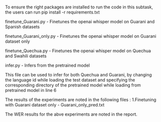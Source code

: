 To ensure the right packages are installed to run the code in this subtask, the users can run pip install -r requirements.txt


finetune_Guarani.py - Finetunes the openai whisper model on Guarani and Spanish datasets

finetune_Guarani_only.py - Finetunes the openai whisper model on Guarani dataset only

finetune_Quechua.py - Finetunes the openai whisper model on Quechua and Swahili datasets

infer.py - Infers from the pretrained model

  This file can be used to infer for both Quechua and Guarani, by changing the language id while loading the test dataset and specifying the 
  corresponding directory of the pretrained model while loading from pretrained model in line 6

The results of the experiments are noted in the following files :
1.Finetuning with Guarani dataset only - Guarani_only_pred.txt

The WER results for the abve experiments are noted in the report.
